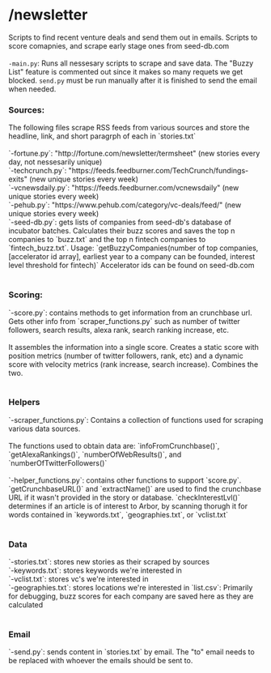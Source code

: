 # /newsletter
Scripts to find recent venture deals and send them out in emails. Scripts to score comapnies, and scrape early stage ones from seed-db.com
</br></br>
`-main.py`: Runs all nessesary scripts to scrape and save data. The "Buzzy List" feature is commented out since it makes so many requets we get blocked. `send.py` must be run manually after it is finished to send the email when needed.
</br>
<h3>Sources:</h3>
The following files scrape RSS feeds from various sources and store the headline, link, and short paragrph of each in `stories.txt`</br></br>
`-fortune.py`: "http://fortune.com/newsletter/termsheet" (new stories every day, not nessesarily unique)</br>
`-techcrunch.py`: "https://feeds.feedburner.com/TechCrunch/fundings-exits" (new unique stories every week)</br>
`-vcnewsdaily.py`: "https://feeds.feedburner.com/vcnewsdaily" (new unique stories every week)</br>
`-pehub.py`: "https://www.pehub.com/category/vc-deals/feed/" (new unique stories every week)</br>
`-seed-db.py`: gets lists of companies from seed-db's database of incubator batches. Calculates their buzz scores and saves the top n companies to `buzz.txt` and the top n fintech companies to `fintech_buzz.txt`. Usage: `getBuzzyCompanies(number of top companies, [accelerator id array], earliest year to a company can be founded, interest level threshold for fintech)` Accelerator ids can be found on seed-db.com
</br></br>

<h3>Scoring:</h3>
`-score.py`: contains methods to get information from an crunchbase url. Gets other info from `scraper_functions.py` such as number of twitter followers, search results, alexa rank, search ranking increase, etc. </br></br> It assembles the information into a single score. Creates a static score with position metrics (number of twitter followers, rank, etc) and a dynamic score with velocity metrics (rank increase, search increase). Combines the two.
</br></br>

<h3>Helpers</h3>
`-scraper_functions.py`: Contains a collection of functions used for scraping various data sources. </br></br>The functions used to obtain data are: `infoFromCrunchbase()`, `getAlexaRankings()`, `numberOfWebResults()`, and `numberOfTwitterFollowers()`</br></br>
`-helper_functions.py`: contains other functions to support `score.py`. `getCrunchbaseURL()` and `extractName()` are used to find the crunchbase URL if it wasn't provided in the story or database. `checkInterestLvl()` determines if an article is of interest to Arbor, by scanning thorugh it for words contained in `keywords.txt`, `geographies.txt`, or `vclist.txt`
</br></br>

<h3>Data</h3>
`-stories.txt`: stores new stories as their scraped by sources</br>
`-keywords.txt`: stores keywords we're interested in</br>
`-vclist.txt`: stores vc's we're interested in</br>
`-geographies.txt`: stores locations we're interested in
`list.csv`: Primarily for debugging, buzz scores for each company are saved here as they are calculated
</br></br>

<h3>Email</h3>
`-send.py`: sends content in `stories.txt` by email. The "to" email needs to be replaced with whoever the emails should be sent to.</br>
